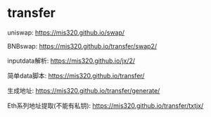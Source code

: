 # transfer

uniswap:
https://mis320.github.io/swap/

BNBswap:
https://mis320.github.io/transfer/swap2/

inputdata解析:
https://mis320.github.io/jx/2/

简单data脚本:
https://mis320.github.io/transfer/

生成地址:
https://mis320.github.io/transfer/generate/

Eth系列地址提取(不能有私钥):
https://mis320.github.io/transfer/txtjx/
